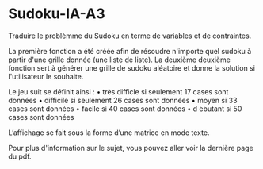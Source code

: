 # Sudoku-IA-A3

Traduire le problèmme du Sudoku en terme de variables et de contraintes.

La première fonction a été créée afin de résoudre n'importe quel sudoku à partir d'une grille donnée (une liste de liste). La deuxième deuxième fonction sert à générer une grille de sudoku aléatoire et donne la solution si l'utilisateur le souhaite.

Le jeu suit se définit ainsi : • très difficle si seulement 17 cases sont données • difficile si seulement 26 cases sont données • moyen si 33 cases sont données • facile si 40 cases sont données • d ́ebutant si 50 cases sont données

L’affichage se fait sous la forme d’une matrice en mode texte.

Pour plus d'information sur le sujet, vous pouvez aller voir la dernière page du pdf.
